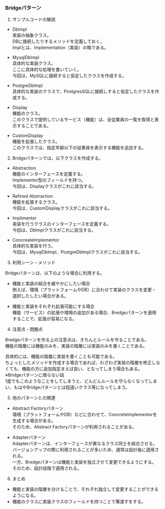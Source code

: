 ### Bridgeパターン

1. サンプルコードの解説<br>
  - DbImpl<br>
    実装の抽象クラス。<br>
    DBに接続したりするメソッドを定義しておく。<br>
    Implとは、Implementation（実装）の略である。<br>

  - MysqlDbImpl<br>
    具体的な実装クラス。<br>
    ここに具体的な処理を書いていく。<br>
    今回は、MySQLに接続すると仮定したクラスを作成する。<br>

  - PostgreDbImpl<br>
    具体的な実装のクラスで、PostgresSQLに接続しすると仮定したクラスを作成する。<br>

  - Display<br>
    機能のクラス。<br>
    このクラスで提供しているサービス（機能）は、全従業員の一覧を取得と表示することである。<br>

  - CustomDisplay<br>
    機能を拡張したクラス。<br>
    このクラスでは、指定年齢以下の従業員を表示する機能を追加する。<br>


2. Bridgeパターンでは、以下クラスを作成する。

  - Abstraction<br>
    機能のインターフェースを定義する。<br>
    Implementor型のフィールドを持つ。<br>
    今回は、Displayクラスがこれに該当する。<br>

  - Refined Abstraction<br>
    機能を拡張するクラス。<br>
    今回は、CustomDisplayクラスがこれに該当する。<br>

  - Implimentor<br>
    実装を行うクラスのインターフェースを定義する。<br>
    今回は、DbImplクラスがこれに該当する。<br>

  - ConcreateImplementor<br>
    具体的な実装を行う。<br>
    今回は、MysqlDbImpl、PostgreDbImplクラスがこれに該当する。<br>


3. 利用シーン・メソッド<br>

Bridgeパターンは、以下のような場合に利用する。<br>
  
  - 機能と実装の結合を緩やかにしたい場合<br>
    例えば、環境（プラットフォームやDB）に合わせて実装のクラスを変更・選択したしたい場合がある。<br>

  - 機能と実装をそれぞれ拡張可能にする場合<br>
    機能（サービス）の拡張や環境の追加がある場合、Bredgeパターンを適用することで、拡張が容易になる。<br>


4. 注意点・問題点<br>

  Bredgeパターンを作る上の注意点は、きちんとルールを守ることである。<br>
  機能の階層には機能のみを、実装の階層には実装のみを書くことである。<br>

  具体的には、機能の階層に実装を書くことも可能である。<br>
  ちょっとしたメソッドを作成する場合であれば、わざわざ実装の階層を修正しなくても、機能の方に追加指定まえば良い、となってしまう場合もある。<br>
  ※Bridgeパターンに限らない話<br>
  1度でもこのようなことをしてしまうと、どんどんルールを守らなくなってしまい、もはやBridgeパターンとは程遠いクラス等になってしまう。<br>


5. 他のパターンとの関連<br>

  - Abstract Factoryパターン<br>
    環境（プラットフォームやDB）などに合わせて、ConcreteImplementorを生成する場合がある。<br>
    そのため、Abstract Factoryパターンが利用されることがある。<br>

  - Adapterパターン<br>
    Adapterパターンは、インターフェースが異なるクラス同士を結合させる。<br>
    バージョンアップの際に利用されることが多いため、通常は設計後に適用される。<br>
    一方、Bredgeパターンは機能と実装を独立させて変更できるようにする。<br>
    そのため、設計段階で適用される。<br>


6. まとめ<br>

  - 機能と実装の階層を分けることで、それぞれ独立して変更することができるようになる。<br>
  - 機能のクラスに実装クラスのフィールドを持つことで箸渡すをする。<br>

